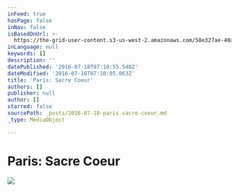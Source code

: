 ```yaml
---
inFeed: true
hasPage: false
inNav: false
isBasedOnUrl: >-
  https://the-grid-user-content.s3-us-west-2.amazonaws.com/58e327ae-40a2-492f-907f-1966bab15cc0.jpg
inLanguage: null
keywords: []
description: ''
datePublished: '2016-07-18T07:10:55.548Z'
dateModified: '2016-07-18T07:10:05.063Z'
title: 'Paris: Sacre Coeur'
authors: []
publisher: null
author: []
starred: false
sourcePath: _posts/2016-07-18-paris-sacre-coeur.md
_type: MediaObject

---
```

# Paris: Sacre Coeur
![](https://the-grid-user-content.s3-us-west-2.amazonaws.com/58e327ae-40a2-492f-907f-1966bab15cc0.jpg)